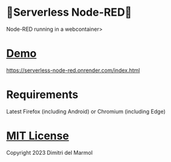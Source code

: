 # 🤯Serverless Node-RED🤯

Node-RED running in a webcontainer>

# [Demo](https://serverless-node-red.onrender.com/index.html)

https://serverless-node-red.onrender.com/index.html

# Requirements

Latest Firefox (including Android) or Chromium (including Edge)

# [MIT License](./LICENSE)

Copyright 2023 Dimitri del Marmol
